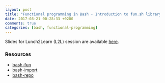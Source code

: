 ```yaml
---
layout: post
title: "Functional programming in Bash - Introduction to fun.sh library"
date: 2017-08-21 00:28:33 +0200
comments: true
categories: [bash, functional-programming]
---
```


Slides for Lunch2Learn (L2L) session are available [here](/presentations/bash-fun.html).

### Resources

* [bash-fun](https://github.com/ssledz/bash-fun)
* [bash-import](https://github.com/ssledz/bash-import)
* [bash-repo](https://github.com/ssledz/bash-repo)
